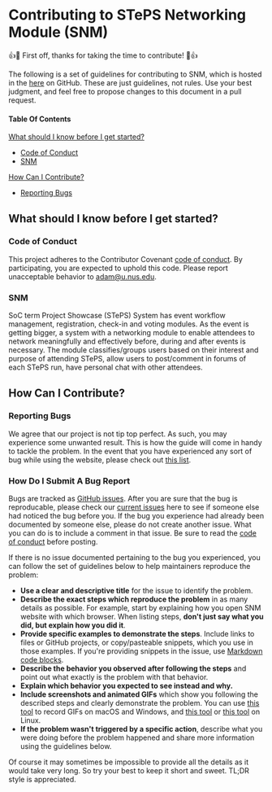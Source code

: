 # Contributing to STePS Networking Module (SNM)

:+1::tada: First off, thanks for taking the time to contribute! :tada::+1:

The following is a set of guidelines for contributing to SNM, which is hosted in the [here](https://github.com/nus-mtp/steps-networking-module) on GitHub.
These are just guidelines, not rules. Use your best judgment, and feel free to propose changes to this document in a pull request.

#### Table Of Contents

[What should I know before I get started?](#what-should-i-know-before-i-get-started)
  * [Code of Conduct](#code-of-conduct)
  * [SNM](#SNM)

[How Can I Contribute?](#how-can-i-contribute)
  * [Reporting Bugs](#reporting-bugs)

## What should I know before I get started?

### Code of Conduct

This project adheres to the Contributor Covenant [code of conduct](CODE_OF_CONDUCT.md).
By participating, you are expected to uphold this code.
Please report unacceptable behavior to [adam@u.nus.edu](mailto:adam@u.nus.edu).

### SNM

SoC term Project Showcase (STePS) System has event workflow management, registration, check-in and voting modules. As the event is getting bigger, a system with a networking module to enable attendees to network meaningfully and effectively before, during and after events is necessary. The module classifies/groups users based on their interest and purpose of attending STePS, allow users to post/comment in forums of each STePS run, have personal chat with other attendees.

## How Can I Contribute?

### Reporting Bugs

We agree that our project is not tip top perfect. As such, you may experience some unwanted result. This is how the guide will come in handy to tackle the problem. In the event that you have experienced any sort of bug while using the website, please check out [this list](#how-do-i-submit-a-bug-report).

### How Do I Submit A Bug Report

Bugs are tracked as [GitHub issues](https://guides.github.com/features/issues/). After you are sure that the bug is reproducable, please check our [current issues](https://github.com/nus-mtp/steps-networking-module/issues) here to see if someone else had noticed the bug before you. If the bug you experience had already been documented by someone else, please do not create another issue. What you can do is to include a comment in that issue. Be sure to read the [code of conduct](CODE_OF_CONDUCT.md) before posting.

If there is no issue documented pertaining to the bug you experienced, you can follow the set of guidelines below to help maintainers reproduce the problem:

* **Use a clear and descriptive title** for the issue to identify the problem.
* **Describe the exact steps which reproduce the problem** in as many details as possible. For example, start by explaining how you open SNM website with which browser. When listing steps, **don't just say what you did, but explain how you did it**.
* **Provide specific examples to demonstrate the steps**. Include links to files or GitHub projects, or copy/pasteable snippets, which you use in those examples. If you're providing snippets in the issue, use [Markdown code blocks](https://help.github.com/articles/markdown-basics/#multiple-lines).
* **Describe the behavior you observed after following the steps** and point out what exactly is the problem with that behavior.
* **Explain which behavior you expected to see instead and why.**
* **Include screenshots and animated GIFs** which show you following the described steps and clearly demonstrate the problem. You can use [this tool](http://www.cockos.com/licecap/) to record GIFs on macOS and Windows, and [this tool](https://github.com/colinkeenan/silentcast) or [this tool](https://github.com/GNOME/byzanz) on Linux.
* **If the problem wasn't triggered by a specific action**, describe what you were doing before the problem happened and share more information using the guidelines below.

Of course it may sometimes be impossible to provide all the details as it would take very long. So try your best to keep it short and sweet. TL;DR style is appreciated.
